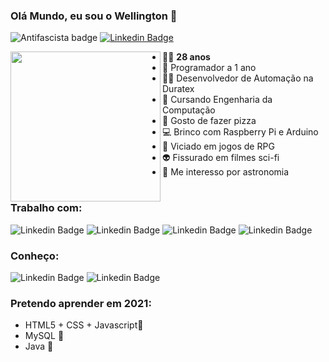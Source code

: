 ### Olá Mundo, eu sou o Wellington 👋

![Antifascista badge](https://img.shields.io/badge/dev-antifascista-red)
[![Linkedin Badge](https://img.shields.io/badge/-Linkedin-blue?logo=Linkedin&logoColor=white&link=https://www.linkedin.com/in/wellington-juvenal-ferreira-fonseca-a4b01a67/)](https://www.linkedin.com/in/wellington-juvenal-ferreira-fonseca-a4b01a67/)

<img src="https://cdn5.vectorstock.com/i/thumb-large/85/84/grated-cloud-data-and-computer-system-code-vector-21928584.jpg" align="left" width="240">

  
* 👨‍🦲 **28 anos**
* 👶 Programador a 1 ano
* 👨‍💻 Desenvolvedor de Automação na Duratex
* 🤖 Cursando Engenharia da Computação
* 🍕 Gosto de fazer pizza
* 💻 Brinco com Raspberry Pi e Arduino
* 🎲 Viciado em jogos de RPG
* 👽 Fissurado em filmes sci-fi
* 🌌 Me interesso por astronomia
#

### Trabalho com:
![Linkedin Badge](https://img.shields.io/badge/python%20-%2314354C.svg?&style=for-the-badge&logo=python&logoColor=white)
![Linkedin Badge](https://img.shields.io/badge/-VBA-brightgreen)
![Linkedin Badge](https://img.shields.io/badge/sap-0FAAFF?logo=sap&logoColor=white&style=for-the-badge)
![Linkedin Badge](https://img.shields.io/badge/-BluePrism-blue)

### Conheço:
![Linkedin Badge](https://img.shields.io/badge/c%23%20-%23239120.svg?&style=for-the-badge&logo=c-sharp&logoColor=white)
![Linkedin Badge](https://img.shields.io/badge/c++%20-%2300599C.svg?&style=for-the-badge&logo=c%2B%2B&logoColor=white)

### Pretendo aprender em 2021:
* HTML5 + CSS + Javascript📜
* MySQL 📜
* Java 📜

